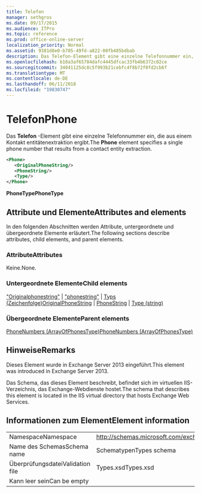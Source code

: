 ```yaml
---
title: Telefon
manager: sethgros
ms.date: 09/17/2015
ms.audience: ITPro
ms.topic: reference
ms.prod: office-online-server
localization_priority: Normal
ms.assetid: 9381d8e0-b705-49fd-a822-00fb485bdbab
description: Das Telefon-Element gibt eine einzelne Telefonnummer ein, die aus einem Kontakt entitätenextraktion ergibt.
ms.openlocfilehash: b10a3af65784dafc4445dfcac33fb4b6372c02ce
ms.sourcegitcommit: 34041125dc8c5f993b21cebfc4f8b72f0fd2cb6f
ms.translationtype: MT
ms.contentlocale: de-DE
ms.lasthandoff: 06/11/2018
ms.locfileid: "19830747"
---
```

# <a name="phone"></a><span data-ttu-id="8e411-103">Telefon</span><span class="sxs-lookup"><span data-stu-id="8e411-103">Phone</span></span>

<span data-ttu-id="8e411-104">Das **Telefon** -Element gibt eine einzelne Telefonnummer ein, die aus einem Kontakt entitätenextraktion ergibt.</span><span class="sxs-lookup"><span data-stu-id="8e411-104">The **Phone** element specifies a single phone number that results from a contact entity extraction.</span></span> 
  
```XML
<Phone>
   <OriginalPhoneString/>
   <PhoneString/>
   <Type/>
</Phone>
```

 <span data-ttu-id="8e411-105">**PhoneType**</span><span class="sxs-lookup"><span data-stu-id="8e411-105">**PhoneType**</span></span>
## <a name="attributes-and-elements"></a><span data-ttu-id="8e411-106">Attribute und Elemente</span><span class="sxs-lookup"><span data-stu-id="8e411-106">Attributes and elements</span></span>

<span data-ttu-id="8e411-107">In den folgenden Abschnitten werden Attribute, untergeordnete und übergeordnete Elemente erläutert.</span><span class="sxs-lookup"><span data-stu-id="8e411-107">The following sections describe attributes, child elements, and parent elements.</span></span>
  
### <a name="attributes"></a><span data-ttu-id="8e411-108">Attribute</span><span class="sxs-lookup"><span data-stu-id="8e411-108">Attributes</span></span>

<span data-ttu-id="8e411-109">Keine.</span><span class="sxs-lookup"><span data-stu-id="8e411-109">None.</span></span>
  
### <a name="child-elements"></a><span data-ttu-id="8e411-110">Untergeordnete Elemente</span><span class="sxs-lookup"><span data-stu-id="8e411-110">Child elements</span></span>

<span data-ttu-id="8e411-111">["Originalphonestring"](originalphonestring.md) | ["phonestring"](phonestring.md) | [Typs (Zeichenfolge)](type-string.md)</span><span class="sxs-lookup"><span data-stu-id="8e411-111">[OriginalPhoneString](originalphonestring.md) | [PhoneString](phonestring.md) | [Type (string)](type-string.md)</span></span>
  
### <a name="parent-elements"></a><span data-ttu-id="8e411-112">Übergeordnete Elemente</span><span class="sxs-lookup"><span data-stu-id="8e411-112">Parent elements</span></span>

[<span data-ttu-id="8e411-113">PhoneNumbers (ArrayOfPhonesType)</span><span class="sxs-lookup"><span data-stu-id="8e411-113">PhoneNumbers (ArrayOfPhonesType)</span></span>](phonenumbers-arrayofphonestype.md)
  
## <a name="remarks"></a><span data-ttu-id="8e411-114">Hinweise</span><span class="sxs-lookup"><span data-stu-id="8e411-114">Remarks</span></span>

<span data-ttu-id="8e411-115">Dieses Element wurde in Exchange Server 2013 eingeführt.</span><span class="sxs-lookup"><span data-stu-id="8e411-115">This element was introduced in Exchange Server 2013.</span></span>
  
<span data-ttu-id="8e411-116">Das Schema, das dieses Element beschreibt, befindet sich im virtuellen IIS-Verzeichnis, das Exchange-Webdienste hostet.</span><span class="sxs-lookup"><span data-stu-id="8e411-116">The schema that describes this element is located in the IIS virtual directory that hosts Exchange Web Services.</span></span>
  
## <a name="element-information"></a><span data-ttu-id="8e411-117">Informationen zum Element</span><span class="sxs-lookup"><span data-stu-id="8e411-117">Element information</span></span>

|||
|:-----|:-----|
|<span data-ttu-id="8e411-118">Namespace</span><span class="sxs-lookup"><span data-stu-id="8e411-118">Namespace</span></span>  <br/> |http://schemas.microsoft.com/exchange/services/2006/types  <br/> |
|<span data-ttu-id="8e411-119">Name des Schemas</span><span class="sxs-lookup"><span data-stu-id="8e411-119">Schema name</span></span>  <br/> |<span data-ttu-id="8e411-120">Schematypen</span><span class="sxs-lookup"><span data-stu-id="8e411-120">Types schema</span></span>  <br/> |
|<span data-ttu-id="8e411-121">Überprüfungsdatei</span><span class="sxs-lookup"><span data-stu-id="8e411-121">Validation file</span></span>  <br/> |<span data-ttu-id="8e411-122">Types.xsd</span><span class="sxs-lookup"><span data-stu-id="8e411-122">Types.xsd</span></span>  <br/> |
|<span data-ttu-id="8e411-123">Kann leer sein</span><span class="sxs-lookup"><span data-stu-id="8e411-123">Can be empty</span></span>  <br/> ||
   


